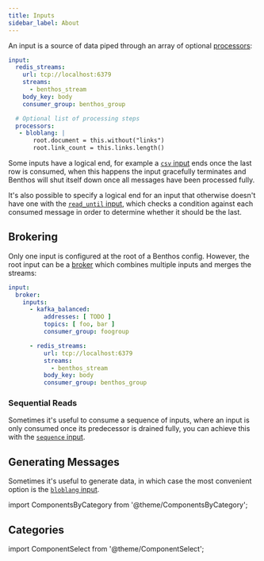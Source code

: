 ```yaml
---
title: Inputs
sidebar_label: About
---
```


An input is a source of data piped through an array of optional [processors][processors]:

```yaml
input:
  redis_streams:
    url: tcp://localhost:6379
    streams:
      - benthos_stream
    body_key: body
    consumer_group: benthos_group

  # Optional list of processing steps
  processors:
   - bloblang: |
       root.document = this.without("links")
       root.link_count = this.links.length()
```

Some inputs have a logical end, for example a [`csv` input][input.csv] ends once the last row is consumed, when this happens the input gracefully terminates and Benthos will shut itself down once all messages have been processed fully.

It's also possible to specify a logical end for an input that otherwise doesn't have one with the [`read_until` input][input.read_until], which checks a condition against each consumed message in order to determine whether it should be the last.

## Brokering

Only one input is configured at the root of a Benthos config. However, the root input can be a [broker][input.broker] which combines multiple inputs and merges the streams:

```yaml
input:
  broker:
    inputs:
      - kafka_balanced:
          addresses: [ TODO ]
          topics: [ foo, bar ]
          consumer_group: foogroup

      - redis_streams:
          url: tcp://localhost:6379
          streams:
            - benthos_stream
          body_key: body
          consumer_group: benthos_group
```

### Sequential Reads

Sometimes it's useful to consume a sequence of inputs, where an input is only consumed once its predecessor is drained fully, you can achieve this with the [`sequence` input][input.sequence].

## Generating Messages

Sometimes it's useful to generate data, in which case the most convenient option is the [`bloblang` input][input.bloblang].

import ComponentsByCategory from '@theme/ComponentsByCategory';

## Categories

<ComponentsByCategory type="inputs"></ComponentsByCategory>

import ComponentSelect from '@theme/ComponentSelect';

<ComponentSelect type="inputs"></ComponentSelect>

[processors]: /docs/components/processors/about
[input.broker]: /docs/components/inputs/broker
[input.bloblang]: /docs/components/inputs/bloblang
[input.csv]: /docs/components/inputs/csv
[input.sequence]: /docs/components/inputs/sequence
[input.read_until]: /docs/components/inputs/read_until